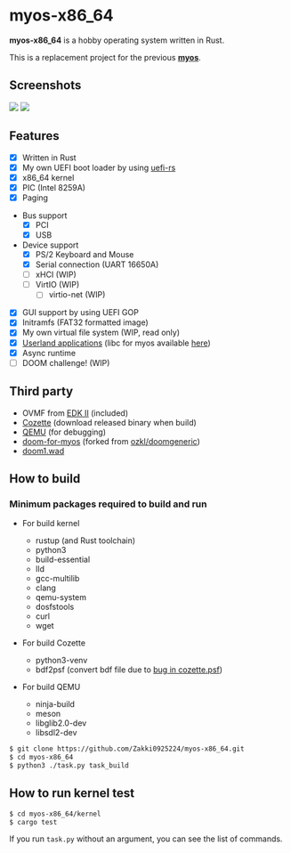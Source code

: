# myos-x86_64

**myos-x86_64** is a hobby operating system written in Rust.

This is a replacement project for the previous **[myos](https://github.com/Zakki0925224/myos)**.

## Screenshots

![](https://github.com/Zakki0925224/myos-x86_64/assets/49384910/b134ef0a-c94e-46f8-a578-a6e160747fae)
![](https://github.com/Zakki0925224/myos-x86_64/assets/49384910/fce1c2e4-f56b-46fa-8530-9eeec6069591)

## Features

-   [x] Written in Rust
-   [x] My own UEFI boot loader by using [uefi-rs](https://github.com/rust-osdev/uefi-rs)
-   [x] x86_64 kernel
-   [x] PIC (Intel 8259A)
-   [x] Paging
-   Bus support
    -   [x] PCI
    -   [x] USB
-   Device support
    -   [x] PS/2 Keyboard and Mouse
    -   [x] Serial connection (UART 16650A)
    -   [ ] xHCI (WIP)
    -   [ ] VirtIO (WIP)
        -   [ ] virtio-net (WIP)
-   [x] GUI support by using UEFI GOP
-   [x] Initramfs (FAT32 formatted image)
-   [x] My own virtual file system (WIP, read only)
-   [x] [Userland applications](/apps/) (libc for myos available [here](/apps/libc/))
-   [x] Async runtime
-   [ ] DOOM challenge! (WIP)

## Third party

-   OVMF from [EDK II](https://github.com/tianocore/edk2.git) (included)
-   [Cozette](https://github.com/slavfox/Cozette.git) (download released binary when build)
-   [QEMU](https://gitlab.com/qemu-project/qemu.git) (for debugging)
-   [doom-for-myos](https://github.com/Zakki0925224/doom-for-myos) (forked from [ozkl/doomgeneric](https://github.com/ozkl/doomgeneric))
-   [doom1.wad](https://distro.ibiblio.org/slitaz/sources/packages/d/doom1.wad)

## How to build

### Minimum packages required to build and run

-   For build kernel

    -   rustup (and Rust toolchain)
    -   python3
    -   build-essential
    -   lld
    -   gcc-multilib
    -   clang
    -   qemu-system
    -   dosfstools
    -   curl
    -   wget

-   For build Cozette

    -   python3-venv
    -   bdf2psf (convert bdf file due to [bug in cozette.psf](https://github.com/slavfox/Cozette/issues/112))

-   For build QEMU

    -   ninja-build
    -   meson
    -   libglib2.0-dev
    -   libsdl2-dev

```bash
$ git clone https://github.com/Zakki0925224/myos-x86_64.git
$ cd myos-x86_64
$ python3 ./task.py task_build
```

## How to run kernel test

```bash
$ cd myos-x86_64/kernel
$ cargo test
```

If you run `task.py` without an argument, you can see the list of commands.
